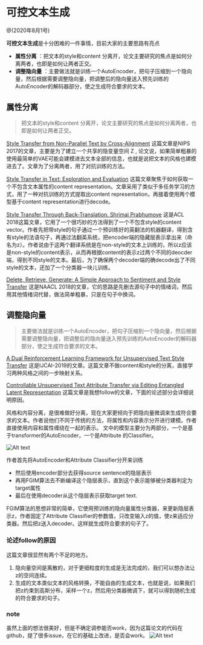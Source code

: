 # 可控文本生成

@(2020年8月1号)

**可控文本生成**是十分困难的一件事情，目前大家的主要思路有亮点 
- **属性分离** ：把文本的style和content 分离开，论文主要研究的焦点是如何分离两者，也即是如何让两者正交。
- **调整隐向量** ：主要做法就是训练一个AutoEncoder，把句子压缩到一个隐向量，然后根据需要调整隐向量，把调整后的隐向量送入预先训练的AutoEncoder的解码器部分，使之生成符合要求的文本。




## 属性分离

> 把文本的style和content 分离开，论文主要研究的焦点是如何分离两者，也即是如何让两者正交。

[Style Transfer from Non-Parallel Text by Cross-Alignment](https://link.zhihu.com/?target=https%3A//papers.nips.cc/paper/7259-style-transfer-from-non-parallel-text-by-cross-alignment.pdf) 这篇文章是NIPS 2017的文章，主要是为了建立一个共享的隐变量空间 Z , 论文说，如果简单粗暴的使用最简单的VAE可能会建模进去文本全部的信息，也就是说把文本的风格也建模进去了。文章为了分离两者，用了对抗训练的方法。

[Style Transfer in Text: Exploration and Evaluation](https://link.zhihu.com/?target=https%3A//arxiv.org/abs/1711.06861) 这篇文章聚焦于如何获取一个不包含文本属性的content representation。文章采用了类似于多任务学习的方式，用了一种对抗训练的方式提取出content representation，再接着使用两个模型基于content representation进行decode。

[Style Transfer Through Back-Translation. Shrimai Prabhumoye](https://link.zhihu.com/?target=https%3A//arxiv.org/abs/1804.09000) 这是ACL 2018这篇文章，它用了一个很巧妙的方法得到了一个不包含style的content vector。作者先把带style的句子通过一个预训练好的英翻法的机器翻译，得到含有style的法语句子，再通过法翻英系统，把encoder端的隐藏层表示拿出来（命名为z）。作者说由于这两个翻译系统是在non-style的文本上训练的，所以z应该是non-style的content表示，从而再根据content的表示z过两个不同的deocder端，得到不同style的文本。最后，为了确保两个decoder端的确decode出了不同style的文本，还加了一个分类器一块儿训练。

[Delete, Retrieve, Generate: A Simple Approach to Sentiment and Style Transfer](https://link.zhihu.com/?target=https%3A//arxiv.org/abs/1804.06437) 这是NAACL 2018的文章，它的思路是先删去源句子中的情绪词，然后用其他情绪词代替，做法简单粗暴，只是在句子中换词。



## 调整隐向量

> 主要做法就是训练一个AutoEncoder，把句子压缩到一个隐向量，然后根据需要调整隐向量，把调整后的隐向量送入预先训练的AutoEncoder的解码器部分，使之生成符合要求的文本。

[A Dual Reinforcement Learning Framework for Unsupervised Text Style Transfer](https://link.zhihu.com/?target=https%3A//export.arxiv.org/pdf/1905.10060) 
这是IJCAI-2019的文章。这篇文章不做content和style的分离，直接学习两种风格之间的一步映射关系。


[Controllable Unsupervised Text Attribute Transfer via Editing Entangled Latent Representation](https://arxiv.org/abs/1905.12926v1) 这篇文章是我想follow的文章，下面的论述部分会详细说明原因。

风格和内容分离，是很难做好分离，现在大家更倾向于把隐向量微调来生成符合要求的文本。作者说他们不同于传统的方法，将属性和内容表示分开进行建模。作者直接使用内容和属性缠绕在一起的表示。
文中的模型主要分为两部分，一个是基于transformer的AutoEncoder，一个是Attribute 的Classifier。

![Alt text](https://github.com/liupeng0606/-/blob/master/2222.png)

作者首先将AutoEncoder和Attribute Classifier分开来训练
- 然后使用encoder部分去获得source sentence的隐层表示
- 再用FGIM算法去不断编译这个隐层表示，直到这个表示能够被分类器判定为target属性
- 最后在使用decoder从这个隐层表示获取target text.


FGIM算法的思想非常的简单，它使用预训练的隐向量属性分类器，来更新隐层表示z，作者固定了Attribute Classifier的参数值，只改变输入z的值，使z来适应分类器。然后把z送入decoder。这样就生成符合要求的句子了。


### 论述follow的原因
这篇文章很显然有两个不足的地方。
1. 隐向量空间是离散的，对于更细粒度的生成是无法完成的，我们可以想办法让z的空间连续。
2. 生成的文本类似文本的风格转换，不能自由的生成文本，也就是说，如果我们把z约束到高斯分布，采样一个z，然后用分类器微调下，就可以得到随机生成的符合要求的句子。
### note
虽然上面的想法很美好，但是不确定调参能否work，因为这篇论文的代码在github，提了很多issue，在它的基础上改进，是否会work。
![Alt text](https://github.com/liupeng0606/-/blob/master/111.png)
